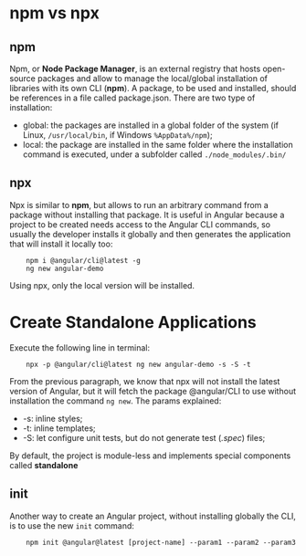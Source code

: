 # npm vs npx

## npm

Npm, or **Node Package Manager**, is an external registry that hosts open-source packages and allow to manage the local/global installation of libraries with its own CLI (**npm**). A package, to be used and installed, should be references in a file called package.json. There are two type of installation:

- global: the packages are installed in a global folder of the system (if Linux, `/usr/local/bin`, if Windows `%AppData%/npm`);
- local: the package are installed in the same folder where the installation command is executed, under a subfolder called `./node_modules/.bin/`

## npx

Npx is similar to **npm**, but allows to run an arbitrary command from a package without installing that package. It is useful in Angular because a project to be created needs access to the Angular CLI commands, so usually the developer installs it globally and then generates the application that will install it locally too:

```
    npm i @angular/cli@latest -g
    ng new angular-demo
```

Using npx, only the local version will be installed.

# Create Standalone Applications

Execute the following line in terminal:

```
    npx -p @angular/cli@latest ng new angular-demo -s -S -t
```

From the previous paragraph, we know that npx will not install the latest version of Angular, but it will fetch the package @angular/CLI to use without installation the command `ng new`.
The params explained:

- -s: inline styles;
- -t: inline templates;
- -S: let configure unit tests, but do not generate test (_.spec_) files;

By default, the project is module-less and implements special components called **standalone**

## init

Another way to create an Angular project, without installing globally the CLI, is to use the new `init` command:

```
    npm init @angular@latest [project-name] --param1 --param2 --param3
```

